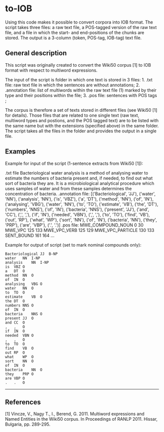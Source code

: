# to-IOB
Using this code makes it possible to convert corpora into IOB format. The script takes three files: a raw text file, a POS-tagged version of the raw text file, and a file in which the start- and end-positions of the chunks are stored. The output is a 3-column (token, POS-tag, IOB-tag) text file.


General description
-------------------

This script was originally created to convert the Wiki50 corpus [1] 
to IOB format with respect to multiword expressions.

The input of the script is folder in which one text is stored in 3 files:
	1. .txt file: raw text file in which the sentences are without annotations;
	2. .annotation file: list of multiwords within the raw text file (1) marked by their type and their positions within the file;
	3. .pos file: sentences with POS tags ;

The corpus is therefore a set of texts stored in different files (see Wiki50 [1] for details). Those files that are related to one single text 
(raw text, multiword types and postions, and the POS tagged text) are to be listed with the same name but with the extensions (specified above) in the same folder.
The script takes all the files in the folder and provides the output in a single file.



Examples
--------

Example for input of the script (1-sentence extracts from Wiki50 [1]):

.txt file
	Bacteriological water analysis is a method of analysing water to estimate the numbers of bacteria present and, if needed, to find out what sort of bacteria they are. It is a microbiological analytical procedure which uses samples of water and from these samples determines the concentration of bacteria.
.annotation file:
	[('Bacteriological', 'JJ'), ('water', 'NN'), ('analysis', 'NN'), ('is', 'VBZ'), ('a', 'DT'), ('method', 'NN'), ('of', 'IN'), ('analysing', 'VBG'), ('water', 'NN'), ('to', 'TO'), ('estimate', 'VB'), ('the', 'DT'), ('numbers', 'NNS'), ('of', 'IN'), ('bacteria', 'NNS'), ('present', 'JJ'), ('and', 'CC'), (',', ','), ('if', 'IN'), ('needed', 'VBN'), (',', ','), ('to', 'TO'), ('find', 'VB'), ('out', 'RP'), ('what', 'WP'), ('sort', 'NN'), ('of', 'IN'), ('bacteria', 'NN'), ('they', 'PRP'), ('are', 'VBP'), ('.', '.')] 
.pos file:
	MWE_COMPOUND_NOUN	0	30
	MWE_VPC	125	133
	MWE_VPC_VERB	125	129
	MWE_VPC_PARTICLE	130	133
	SENT_BOUND	161	164
	...


Example for output of script (set to mark nominal compounds only):

	Bacteriological	JJ	B-NP
	water	NN	I-NP
	analysis	NN	I-NP
	is	VBZ	O
	a	DT	O
	method	NN	O
	of	IN	O
	analysing	VBG	O
	water	NN	O
	to	TO	O
	estimate	VB	O
	the	DT	O
	numbers	NNS	O
	of	IN	O
	bacteria	NNS	O
	present	JJ	O
	and	CC	O
	,	,	O
	if	IN	O
	needed	VBN	O
	,	,	O
	to	TO	O
	find	VB	O
	out	RP	O
	what	WP	O
	sort	NN	O
	of	IN	O
	bacteria	NN	O
	they	PRP	O
	are	VBP	O
	.	.	O

---------------------------------------------------------------------------------------------------------

References
----------

[1] Vincze, V., Nagy T., I., Berend, G. 2011. Multiword expressions and Named Entities in 
the Wiki50 corpus. In Proceedings of RANLP 2011. Hissar, Bulgaria, pp. 289-295. 
